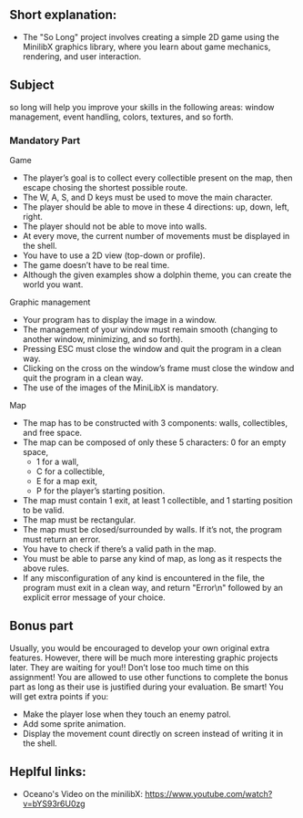 ## Short explanation: 
- The "So Long" project involves creating a simple 2D game using the MinilibX graphics library, where you learn about game mechanics, rendering, and user interaction.

## Subject

so long will help you improve your skills in the following areas: window management, event handling, colors, textures, and so forth.

### Mandatory Part

Game
- The player’s goal is to collect every collectible present on the map, then escape chosing the shortest possible route.
- The W, A, S, and D keys must be used to move the main character.
- The player should be able to move in these 4 directions: up, down, left, right.
-  The player should not be able to move into walls.
- At every move, the current number of movements must be displayed in the shell.
- You have to use a 2D view (top-down or profile).
- The game doesn’t have to be real time.
- Although the given examples show a dolphin theme, you can create the world you want.

Graphic management
- Your program has to display the image in a window.
- The management of your window must remain smooth (changing to another window, minimizing, and so forth).
- Pressing ESC must close the window and quit the program in a clean way.
- Clicking on the cross on the window’s frame must close the window and quit the program in a clean way.
- The use of the images of the MiniLibX is mandatory.

Map
- The map has to be constructed with 3 components: walls, collectibles, and free space.
- The map can be composed of only these 5 characters: 0 for an empty space,
  - 1 for a wall,
  - C for a collectible,
  - E for a map exit,
  - P for the player’s starting position.
- The map must contain 1 exit, at least 1 collectible, and 1 starting position to be valid.
- The map must be rectangular.
-  The map must be closed/surrounded by walls. If it’s not, the program must return an error.
- You have to check if there’s a valid path in the map.
- You must be able to parse any kind of map, as long as it respects the above rules.
- If any misconfiguration of any kind is encountered in the file, the program must exit in a clean way, and return "Error\n" followed by an explicit error message of your choice.

## Bonus part

Usually, you would be encouraged to develop your own original extra features. However, there will be much more interesting graphic projects later. They are waiting for you!! Don’t lose too much time on this assignment!
You are allowed to use other functions to complete the bonus part as long as their use is justified during your evaluation. Be smart!
You will get extra points if you:
- Make the player lose when they touch an enemy patrol.
- Add some sprite animation.
- Display the movement count directly on screen instead of writing it in the shell.

## Heplful links: 
- Oceano's Video on the minilibX: https://www.youtube.com/watch?v=bYS93r6U0zg
